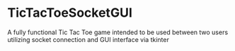 # TicTacToeSocketGUI
A fully functional Tic Tac Toe game 
intended to be used between two users 
utilizing socket connection and GUI interface via tkinter
